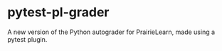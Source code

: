 # pytest-pl-grader
 A new version of the Python autograder for PrairieLearn, made using a pytest plugin.
